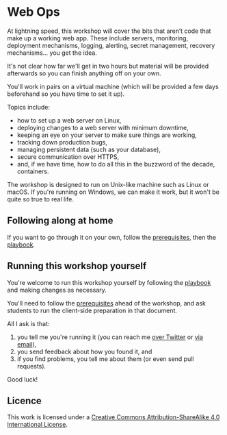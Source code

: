 # Web Ops

At lightning speed, this workshop will cover the bits that aren’t code that make up a working web app. These include servers, monitoring, deployment mechanisms, logging, alerting, secret management, recovery mechanisms… you get the idea.

It's not clear how far we'll get in two hours but material will be provided afterwards so you can finish anything off on your own.

You'll work in pairs on a virtual machine (which will be provided a few days beforehand so you have time to set it up).

Topics include:

  * how to set up a web server on Linux,
  * deploying changes to a web server with minimum downtime,
  * keeping an eye on your server to make sure things are working,
  * tracking down production bugs,
  * managing persistent data (such as your database),
  * secure communication over HTTPS,
  * and, if we have time, how to do all this in the buzzword of the decade, containers.

The workshop is designed to run on Unix-like machine such as Linux or macOS. If you're running on Windows, we can make it work, but it won't be quite so true to real life.

## Following along at home

If you want to go through it on your own, follow the [prerequisites][Prerequisites], then the [playbook][Playbook].

## Running this workshop yourself

You're welcome to run this workshop yourself by following the [playbook][Playbook] and making changes as necessary.

You'll need to follow the [prerequisites][Prerequisites] ahead of the workshop, and ask students to run the client-side preparation in that document.

All I ask is that:

1. you tell me you're running it (you can reach me [over Twitter][@SamirTalwar] or [via email][samir@noodlesandwich.com]),
2. you send feedback about how you found it, and
3. if you find problems, you tell me about them (or even send pull requests).

Good luck!

## Licence

This work is licensed under a [Creative Commons Attribution-ShareAlike 4.0 International License][Licence].

[Prerequisites]: https://github.com/SamirTalwar/webops-workshop/blob/master/PREREQUISITES.md
[Playbook]: https://github.com/SamirTalwar/webops-workshop/blob/master/PLAYBOOK.md
[@SamirTalwar]: https://twitter.com/SamirTalwar
[samir@noodlesandwich.com]: mailto:samir@noodlesandwich.com
[Licence]: http://creativecommons.org/licenses/by-sa/4.0/
